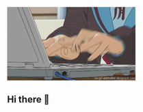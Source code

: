 <div>
<img src="/Image/2.gif" alt="profile image" style="width:300px; height:auto;"/>
</div>

## Hi there 👋



<!--[![Saiba twins fanart](images/103424174_p0.png "")](https://www.pixiv.net/en/artworks/103424174)

<!--
**DevPeeramate/DevPeeramate** is a ✨ _special_ ✨ repository because its `README.md` (this file) appears on your GitHub profile.

Here are some ideas to get you started:

- 🔭 I’m currently working on ...
- 🌱 I’m currently learning ...
- 👯 I’m looking to collaborate on ...
- 🤔 I’m looking for help with ...
- 💬 Ask me about ...
- 📫 How to reach me: ...
- 😄 Pronouns: ...
- ⚡ Fun fact: ...
-->
